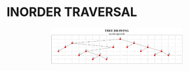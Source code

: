 # INORDER TRAVERSAL
<div align="center">
  <img src="https://github.com/mariocuomo/InfoVis/blob/main/test/imgs/inorder.png" width="300">
</div>
